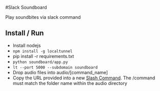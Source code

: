 #Slack Soundboard

Play soundbites via slack command

## Install / Run
* Install nodejs
* `npm install -g localtunnel`
* pip install -r requirements.txt
* `python soundboard/app.py`
* `lt --port 5000 --subdomain soundboard`
* Drop audio files into audio/[command_name]
* Copy the URL provided into a new [Slash Command](https://api.slack.com/slash-commands). The /command must match the folder name within the audio directory
